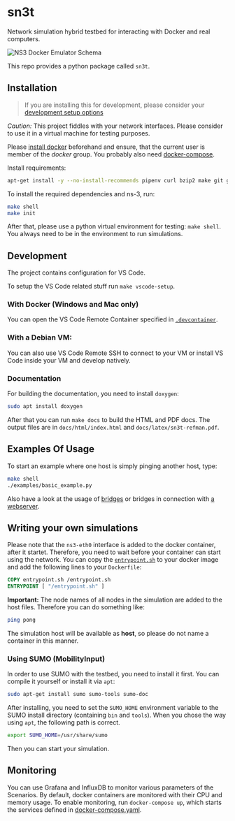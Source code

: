 # sn3t

Network simulation hybrid testbed for interacting with Docker and real computers.

![NS3 Docker Emulator Schema](NS3DockerEmulatorSchema.png)

This repo provides a python package called `sn3t`.
 
## Installation

> If you are installing this for development, please consider your [development setup options](#development)

*Caution:* This project fiddles with your network interfaces. Please consider to use it in a virtual machine for testing purposes.

Please [install docker](https://docs.docker.com/install/linux/docker-ce/debian/) beforehand and ensure, that the current user is member of the *docker* group.
You probably also need [docker-compose](http://docs.docker.com/compose/install).

Install requirements:
```sh
apt-get install -y --no-install-recommends pipenv curl bzip2 make git g++ python3-dev llvm llvm-dev clang cmake libclang-dev zlib1g-dev qt5-default
```

To install the required dependencies and ns-3, run:
```sh
make shell
make init
```

After that, please use a python virtual environment for testing: `make shell`.
You always need to be in the environment to run simulations.

## Development
The project contains configuration for VS Code.

To setup the VS Code related stuff run `make vscode-setup`.

### With Docker (Windows and Mac only)
You can open the VS Code Remote Container specified in [`.devcontainer`](.devcontainer).

### With a Debian VM:
You can also use VS Code Remote SSH to connect to your VM or install VS Code inside your VM and develop natively.

### Documentation

For building the documentation, you need to install `doxygen`:

```sh
sudo apt install doxygen
```

After that you can run `make docs` to build the HTML and PDF docs.
The output files are in `docs/html/index.html` and `docs/latex/sn3t-refman.pdf`.

## Examples Of Usage

To start an example where one host is simply pinging another host, type:

```sh
make shell
./examples/basic_example.py
```

Also have a look at the usage of [bridges](./bridge_example.py) or bridges in connection with [a webserver](./webserver_example.py).

## Writing your own simulations

Please note that the `ns3-eth0` interface is added to the docker container, after it startet. Therefore, you need to wait before your container can start using the network. You can copy the [`entrypoint.sh`](docker/ping/entrypoint.sh) to your docker image and add the following lines to your `Dockerfile`:
```dockerfile
COPY entrypoint.sh /entrypoint.sh
ENTRYPOINT [ "/entrypoint.sh" ]
```

**Important:** The node names of all nodes in the simulation are added to the host files. Therefore you can do something like:

```sh
ping pong
```

The simulation host will be available as **host**, so please do not name a container in this manner.

### Using SUMO (MobilityInput)

In order to use SUMO with the testbed, you need to install it first. You can compile it yourself or install it via `apt`:
```sh
sudo apt-get install sumo sumo-tools sumo-doc
```

After installing, you need to set the `SUMO_HOME` environment variable to the SUMO install directory (containing `bin` and `tools`).
When you chose the way using `apt`, the following path is correct.
```sh
export SUMO_HOME=/usr/share/sumo
```

Then you can start your simulation.

## Monitoring

You can use Grafana and InfluxDB to monitor various parameters of the Scenarios. By default, docker containers are monitored with their CPU and memory usage.
To enable monitoring, run `docker-compose up`, which starts the services defined in [docker-compose.yaml](./docker-compose.yaml).